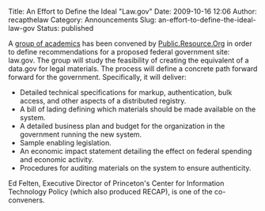 Title: An Effort to Define the Ideal "Law.gov"
Date: 2009-10-16 12:06
Author: recapthelaw
Category: Announcements
Slug: an-effort-to-define-the-ideal-law-gov
Status: published

A [group of academics](http://resource.org/law.gov/) has been convened
by [Public.Resource.Org](http://resource.org/) in order to define
recommendations for a proposed federal government site: law.gov. The
group will study the feasibility of creating the equivalent of a
data.gov for legal materials. The process will define a concrete path
forward forward for the government. Specifically, it will deliver:

-   Detailed technical specifications for markup, authentication, bulk
    access, and other aspects of a distributed registry.
-   A bill of lading defining which materials should be made available
    on the system.
-   A detailed business plan and budget for the organization in the
    government running the new system.
-   Sample enabling legislation.
-   An economic impact statement detailing the effect on federal
    spending and economic activity.
-   Procedures for auditing materials on the system to
    ensure authenticity.

Ed Felten, Executive Director of Princeton's Center for Information
Technology Policy (which also produced RECAP), is one of the
co-conveners.
